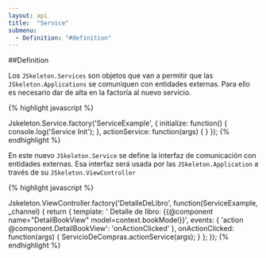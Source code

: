 ```yaml
---
layout: api
title:  "Service"
submenu:
  - Definition: "#definition"
---
```


##Definition

Los `JSkeleton.Services` son objetos que van a permitir que las `JSkeleton.Applications` se comuniquen con entidades externas. Para ello es necesario dar de alta en la factoría al nuevo servicio.

{% highlight javascript %}

Jskeleton.Service.factory('ServiceExample', {
    initialize: function() {
        console.log('Service Init');
    },
    actionService: function(args) {
    }
});
{% endhighlight %}

En este nuevo `JSkeleton.Service` se define la interfaz de comunicación con entidades externas. Esa interfaz será usada por las `JSkeleton.Application` a través de su `JSkeleton.ViewController`

{% highlight javascript %}

Jskeleton.ViewController.factory('DetalleDeLibro', function(ServiceExample, _channel) {
    return {
        template: '<span> Detalle de libro: </span> {{@component name="DetailBookView" model=context.bookModel}}',
        events: {
            'action @component.DetailBookView': 'onActionClicked'
        },
        onActionClicked: function(args) {
            ServicioDeCompras.actionService(args);
        }
    };
});
{% endhighlight %}